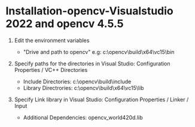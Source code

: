 # Installation-opencv-Visualstudio 2022 and opencv 4.5.5

1. Edit the environment variables

    -   "Drive and path to opencv" e.g: c:\opencv\build\x64\vc15\bin

2.  Specify paths for the directories in Visual Studio: 
    Configuration Properties / VC++ Directories

    -   Include Directories: c:\opencv\build\include
    -   Library Directrories: c:\opencv\build\x64\vc15\lib

3. Specify Link library in Visual Studio: 
    Configuration Properties / Linker / Input
 
    -   Additional Dependencies: opencv_world420d.lib
